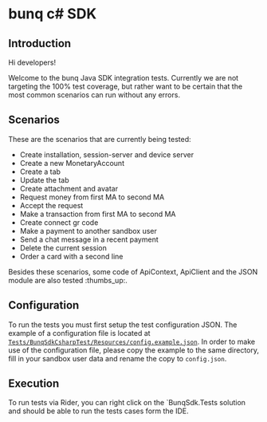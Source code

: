 # bunq c# SDK

## Introduction
Hi developers!

Welcome to the bunq Java SDK integration tests. Currently we are not
targeting the 100% test coverage, but rather want to be certain that the most
common scenarios can run without any errors.

## Scenarios 
These are the scenarios that are currently being tested:
* Create installation, session-server and device server
* Create a new MonetaryAccount
* Create a tab
* Update the tab
* Create attachment and avatar
* Request money from first MA to second MA
* Accept the request
* Make a transaction from first MA to second MA
* Create connect gr code
* Make a payment to another sandbox user
* Send a chat message in a recent payment
* Delete the current session
* Order a card with a second line

Besides these scenarios, some code of ApiContext, ApiClient and the JSON module 
are also tested :thumbs_up:.

## Configuration
To run the tests you must first setup the test configuration JSON. The example
of a configuration file is located at [`Tests/BunqSdkCsharpTest/Resources/config.example.json`](./BunqSdkCsharpTest/Resources/config.example.json).
In order to make use of the configuration file, please copy the example to the
same directory, fill in your sandbox user data and rename the copy to `config.json`.

## Execution
To run tests via Rider, you can right click on the `BunqSdk.Tests solution and should be able to run
the tests cases form the IDE.
